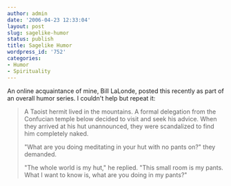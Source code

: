 ```yaml
---
author: admin
date: '2006-04-23 12:33:04'
layout: post
slug: sagelike-humor
status: publish
title: Sagelike Humor
wordpress_id: '752'
categories:
- Humor
- Spirituality
---
```

An online acquaintance of mine, Bill LaLonde, posted this recently as part of an overall humor series. I couldn't help but repeat it:
<blockquote>A Taoist hermit lived in the mountains. A formal delegation from the Confucian temple below decided to visit and seek his advice. When they arrived at his hut unannounced, they were scandalized to find him completely naked.

"What are you doing meditating in your hut with no pants on?" they demanded.

"The whole world is my hut," he replied. "This small room is my pants. What I want to know is, what are you doing in my pants?"</blockquote>
